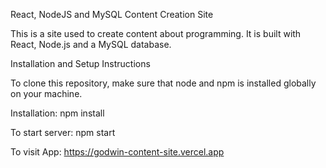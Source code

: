 React, NodeJS and MySQL Content Creation Site

This is a site used to create content about programming. It is built with React, Node.js and a MySQL database. 

Installation and Setup Instructions

To clone this repository, make sure that node and npm is installed globally on your machine.

Installation:
npm install

To start server:
npm start

To visit App:
https://godwin-content-site.vercel.app
